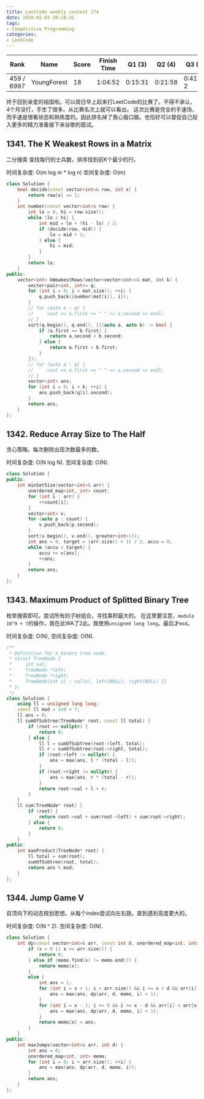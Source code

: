 ```yaml
---
title: LeetCode weekly contest 174
date: 2020-02-03 20:18:32
tags:
- Competitive Programming
categories:
- LeetCode
---
```


| Rank |	Name |	Score |	Finish Time | 	Q1 (3) |	Q2 (4) |	Q3 (5) |	Q4 (6)|
|--|--|--|--|--|--|--|--|
| 459 / 6997 |	YoungForest | 	18	 | 	1:04:52 | 0:15:31 | 0:21:58 |  0:41:22  2 | 0:54:52 |

终于回到亲爱的祖国啦。可以周日早上起来打LeetCode的比赛了。不得不承认，4个月没打，手生了很多。从比赛名次上就可以看出。
这次比赛是完全的手速场，而手速是很看状态和熟练度的。因此排名掉了我心服口服。也恰好可以督促自己投入更多的精力准备接下来谷歌的面试。

## 1341. The K Weakest Rows in a Matrix

二分搜索 查找每行的士兵数，排序找到前K个最少的行。

时间复杂度: O(m log m * log n)
空间复杂度: O(m)

```cpp
class Solution {
    bool decide(const vector<int>& row, int x) {
        return row[x] == 1;
    }
    int number(const vector<int>& row) {
        int lo = 0, hi = row.size();
        while (lo < hi) {
            int mid = lo + (hi - lo) / 2;
            if (decide(row, mid)) {
                lo = mid + 1;
            } else {
                hi = mid;
            }
        }
        return lo;
    }
public:
    vector<int> kWeakestRows(vector<vector<int>>& mat, int k) {
        vector<pair<int, int>> q;
        for (int i = 0; i < mat.size(); ++i) {
            q.push_back({number(mat[i]), i});
        }
        // for (auto a : q) {
        //     cout << a.first << " " << a.second << endl;
        // }
        sort(q.begin(), q.end(), [](auto a, auto b) -> bool {
            if (a.first == b.first) {
                return a.second < b.second;                
            } else {
                return a.first < b.first;
            }
        });
        // for (auto a : q) {
        //     cout << a.first << " " << a.second << endl;
        // }
        vector<int> ans;
        for (int i = 0; i < k; ++i) {
            ans.push_back(q[i].second);
        }
        return ans;
    }
};
```

## 1342. Reduce Array Size to The Half

贪心策略。每次删除出现次数最多的数。

时间复杂度: O(N log N).
空间复杂度: O(N).

```cpp
class Solution {
public:
    int minSetSize(vector<int>& arr) {
        unordered_map<int, int> count;
        for (int i : arr) {
            ++count[i];
        }
        vector<int> v;
        for (auto p : count) {
            v.push_back(p.second);
        }
        sort(v.begin(), v.end(), greater<int>());
        int ans = 0, target = (arr.size() + 1) / 2, accu = 0;
        while (accu < target) {
            accu += v[ans];
            ++ans;
        }
        return ans;
    }
};
```

## 1343. Maximum Product of Splitted Binary Tree

枚举搜索即可。尝试所有的子树组合，寻找乘积最大的。
在这里要注意，`modulo 10^9 + 7`的操作，我在此WA了2此。我使用`unsigned long long`，最后才`mod`。

时间复杂度: O(N),
空间复杂度: O(N).

```cpp
/**
 * Definition for a binary tree node.
 * struct TreeNode {
 *     int val;
 *     TreeNode *left;
 *     TreeNode *right;
 *     TreeNode(int x) : val(x), left(NULL), right(NULL) {}
 * };
 */
class Solution {
    using ll = unsigned long long;
    const ll mod = 1e9 + 7;
    ll ans = 0;
    ll sumOfSubtree(TreeNode* root, const ll total) {
        if (root == nullptr) {
            return 0;
        } else {
            ll l = sumOfSubtree(root->left, total);
            ll r = sumOfSubtree(root->right, total);
            if (root->left != nullptr) {
                ans = max(ans, l * (total - l));
            }
            if (root->right != nullptr) {
                ans = max(ans, r * (total - r));
            }
            return root->val + l + r;
        }
    }
    ll sum(TreeNode* root) {
        if (root) {
            return root->val + sum(root->left) + sum(root->right);
        } else {
            return 0;
        }
    }
public:
    int maxProduct(TreeNode* root) {
        ll total = sum(root);
        sumOfSubtree(root, total);
        return ans % mod;
    }
};
```

## 1344. Jump Game V

自顶向下的动态规划思想。从每个index尝试向左右跳，直到遇到高度更大的。

时间复杂度: O(N ^ 2).
空间复杂度: O(N).

```cpp
class Solution {
    int dp(const vector<int>& arr, const int d, unordered_map<int, int>& memo, int x) {
        if (x < 0 || x >= arr.size()) {
            return 0;
        } else if (memo.find(x) != memo.end()) {
            return memo[x];
        }
        else {
            int ans = 1;
            for (int i = x + 1; i < arr.size() && i <= x + d && arr[i] < arr[x]; ++i) {
                ans = max(ans, dp(arr, d, memo, i) + 1);
            }
            for (int i = x - 1; i >= 0 && i >= x - d && arr[i] < arr[x]; --i) {
                ans = max(ans, dp(arr, d, memo, i) + 1);
            }
            return memo[x] = ans;
        }
    }
public:
    int maxJumps(vector<int>& arr, int d) {
        int ans = 0;
        unordered_map<int, int> memo;
        for (int i = 0; i < arr.size(); ++i) {
            ans = max(ans, dp(arr, d, memo, i));
        }
        return ans;
    }
};
```